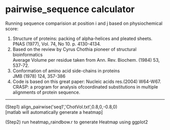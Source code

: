 # pairwise_sequence calculator 

Running sequence comparision at position i and j based on physiochemical score: <br>
 1)  Structure of proteins: packing of alpha-helices and pleated sheets. <br>
     PNAS (1977), Vol. 74, No 10. p. 4130-4134. <br>
 2)  Based on the review by Cyrus Chothia pioneer of structural bioinformatics <br>
     Average Volume per residue taken from Ann. Rev. Biochem. (1984) 53, 537-72.<br>
 3)  Conformation of amino acid side-chains in proteins <br>
     JMB (1978) 124, 357-386 <br>
 3)  Code is based on this great paper: Nucleic acids res.(2004) W64-W67.<br>
     CRASP: a program for analysis ofcoordinated substitutions in multiple alignments of protein sequence. 
 
     
 <div>
    <div></div>
    <hr class="styled-hr" />
    <div></div>
 </div>

 (Step1) align_pairwise('seq1','ChotVol.txt',0.8,0,-0.8,0) <br>
         [matlab will automatically generate a heatmap] <br>
   
 (Step2) run heatmap_raindbow.r to generate Heatmap using ggplot2 <br>

